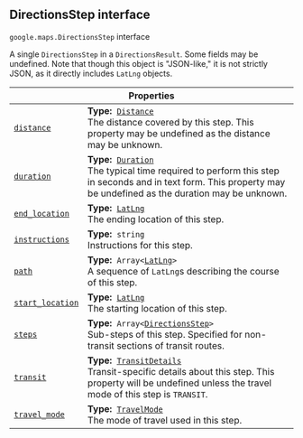 
<h2 id="DirectionsStep">DirectionsStep interface</h2>
<p>
<code><span itemprop="path">google.maps</span>.<span itemprop="name">DirectionsStep</span></code>
interface
</p>
<p>A single <code>DirectionsStep</code> in a <code>DirectionsResult</code>. Some fields may be undefined. Note that though this object is "JSON-like," it is not strictly JSON, as it directly includes <code>LatLng</code> objects.</p>
<div class="devsite-table-wrapper"><table class="properties responsive" summary="interface DirectionsStep - Properties">
<thead>
<tr><th colspan="2">Properties</th>
</tr></thead>
<tbody>
<tr id="DirectionsStep.distance">
<td itemprop="property"><code><a class="secret-link" href="#DirectionsStep.distance"><span>distance</span></a></code></td>
<td><div><strong>Type:</strong>&nbsp; <code><a href="Distance.md">Distance</a></code></div>
<div class="desc">The distance covered by this step. This property may be undefined as the distance may be unknown.</div></td>
</tr>
<tr id="DirectionsStep.duration">
<td itemprop="property"><code><a class="secret-link" href="#DirectionsStep.duration"><span>duration</span></a></code></td>
<td><div><strong>Type:</strong>&nbsp; <code><a href="Duration.md">Duration</a></code></div>
<div class="desc">The typical time required to perform this step in seconds and in text form. This property may be undefined as the duration may be unknown.</div></td>
</tr>
<tr id="DirectionsStep.end_location">
<td itemprop="property"><code><a class="secret-link" href="#DirectionsStep.end_location"><span>end_location</span></a></code></td>
<td><div><strong>Type:</strong>&nbsp; <code><a href="LatLng.md">LatLng</a></code></div>
<div class="desc">The ending location of this step.</div></td>
</tr>
<tr id="DirectionsStep.instructions">
<td itemprop="property"><code><a class="secret-link" href="#DirectionsStep.instructions"><span>instructions</span></a></code></td>
<td><div><strong>Type:</strong>&nbsp; <code>string</code></div>
<div class="desc">Instructions for this step.</div></td>
</tr>
<tr id="DirectionsStep.path">
<td itemprop="property"><code><a class="secret-link" href="#DirectionsStep.path"><span>path</span></a></code></td>
<td><div><strong>Type:</strong>&nbsp; <code>Array&lt;<a href="LatLng.md">LatLng</a>&gt;</code></div>
<div class="desc">A sequence of <code>LatLng</code>s describing the course of this step.</div></td>
</tr>
<tr id="DirectionsStep.start_location">
<td itemprop="property"><code><a class="secret-link" href="#DirectionsStep.start_location"><span>start_location</span></a></code></td>
<td><div><strong>Type:</strong>&nbsp; <code><a href="LatLng.md">LatLng</a></code></div>
<div class="desc">The starting location of this step.</div></td>
</tr>
<tr id="DirectionsStep.steps">
<td itemprop="property"><code><a class="secret-link" href="#DirectionsStep.steps"><span>steps</span></a></code></td>
<td><div><strong>Type:</strong>&nbsp; <code>Array&lt;<a href="DirectionsStep.md">DirectionsStep</a>&gt;</code></div>
<div class="desc">Sub-steps of this step. Specified for non-transit sections of transit routes.</div></td>
</tr>
<tr id="DirectionsStep.transit">
<td itemprop="property"><code><a class="secret-link" href="#DirectionsStep.transit"><span>transit</span></a></code></td>
<td><div><strong>Type:</strong>&nbsp; <code><a href="TransitDetails.md">TransitDetails</a></code></div>
<div class="desc">Transit-specific details about this step. This property will be undefined unless the travel mode of this step is <code>TRANSIT</code>.</div></td>
</tr>
<tr id="DirectionsStep.travel_mode">
<td itemprop="property"><code><a class="secret-link" href="#DirectionsStep.travel_mode"><span>travel_mode</span></a></code></td>
<td><div><strong>Type:</strong>&nbsp; <code><a href="TravelMode.md">TravelMode</a></code></div>
<div class="desc">The mode of travel used in this step.</div></td>
</tr>
</tbody>
</table></div>
<script src="replace_links.js"></script>
